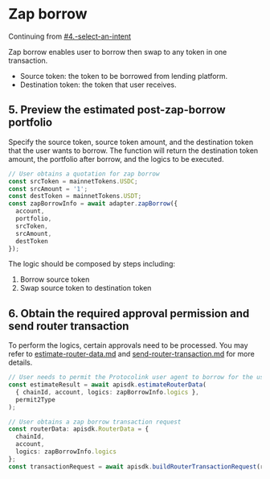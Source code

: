 # Zap borrow

Continuing from [#4.-select-an-intent](./#4.-select-an-intent "mention")

Zap borrow enables user to borrow then swap to any token in one transaction.

* Source token: the token to be borrowed from lending platform.
* Destination token: the token that user receives.

## 5. Preview the estimated post-zap-borrow portfolio

Specify the source token, source token amount, and the destination token that the user wants to borrow. The function will return the destination token amount, the portfolio after borrow, and the logics to be executed.

```typescript
// User obtains a quotation for zap borrow
const srcToken = mainnetTokens.USDC;
const srcAmount = '1';
const destToken = mainnetTokens.USDT;
const zapBorrowInfo = await adapter.zapBorrow({
  account,
  portfolio,
  srcToken,
  srcAmount,
  destToken
});
```

The logic should be composed by steps including:

1. Borrow source token
2. Swap source token to destination token

## 6. Obtain the required approval permission and send router transaction

To perform the logics, certain approvals need to be processed. You may refer to [estimate-router-data.md](../../integrate-js-sdk/how-to-use/estimate-router-data.md "mention") and [send-router-transaction.md](../../integrate-js-sdk/how-to-use/send-router-transaction.md "mention") for more details.

```typescript
// User needs to permit the Protocolink user agent to borrow for the user
const estimateResult = await apisdk.estimateRouterData(
  { chainId, account, logics: zapBorrowInfo.logics },
  permit2Type
);

// User obtains a zap borrow transaction request
const routerData: apisdk.RouterData = {
  chainId,
  account,
  logics: zapBorrowInfo.logics
};
const transactionRequest = await apisdk.buildRouterTransactionRequest(routerData);
```
